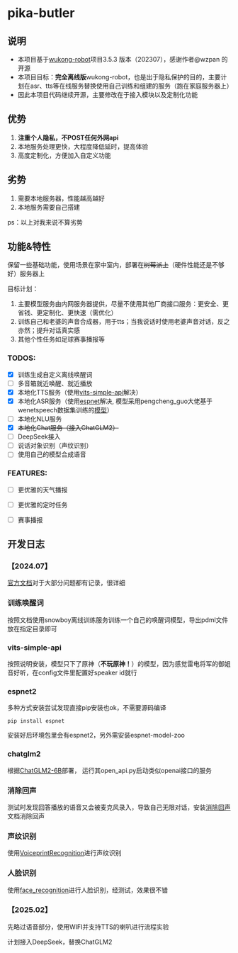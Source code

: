 # pika-butler
## 说明
* 本项目基于[wukong-robot](https://github.com/wzpan/wukong-robot)项目3.5.3 版本（202307），感谢作者@wzpan 的开源
* 本项目目标：**完全离线版**wukong-robot，也是出于隐私保护的目的，主要计划在asr、tts等在线服务替换使用自己训练和组建的服务（跑在家庭服务器上）
* 因此本项目代码继续开源，主要修改在于接入模块以及定制化功能

## 优势
1. **注重个人隐私，不POST任何外网api**
2. 本地服务处理更快，大程度降低延时，提高体验
3. 高度定制化，方便加入自定义功能

## 劣势
1. 需要本地服务器，性能越高越好
2. 本地服务需要自己搭建

ps：以上对我来说不算劣势


## 功能&特性
保留一些基础功能，使用场景在家中室内，部署在~~树莓派上~~（硬件性能还是不够好）服务器上

目标计划：
1. 主要模型服务由内网服务器提供，尽量不使用其他厂商接口服务：更安全、更省钱、更定制化、更快速（需优化）
2. 训练自己和老婆的声音合成器，用于tts；当我说话时使用老婆声音对话，反之亦然；提升对话真实感
3. 其他个性任务如足球赛事播报等

### TODOS:
- [x] 训练生成自定义离线唤醒词
- [ ] 多音箱就近唤醒、就近播放
- [x] 本地化TTS服务（使用[vits-simple-api](https://github.com/Artrajz/vits-simple-api)解决）
- [x] 本地化ASR服务（使用[espnet](https://github.com/espnet/espnet)解决, 模型采用pengcheng_guo大佬基于wenetspeech数据集训练的[模型](https://huggingface.co/espnet/pengcheng_guo_wenetspeech_asr_train_asr_raw_zh_char)）
- [ ] 本地化NLU服务
- [x] ~~本地化Chat服务（接入ChatGLM2）~~
- [ ] DeepSeek接入
- [ ] 说话对象识别（声纹识别）
- [ ] 使用自己的模型合成语音

### FEATURES:
- [ ] 更优雅的天气播报
- [ ] 更优雅的定时任务
- [ ] 赛事播报


## 开发日志
### 【2024.07】

[官方文档](https://wukong.hahack.com/#/README)对于大部分问题都有记录，很详细

### 训练唤醒词
按照文档使用snowboy离线训练服务训练一个自己的唤醒词模型，导出pdml文件放在指定目录即可

### vits-simple-api
按照说明安装，模型只下了原神（**不玩原神！**）的模型，因为感觉雷电将军的御姐音好听，在config文件里配置好speaker id就行

### espnet2
多种方式安装尝试发现直接pip安装也ok，不需要源码编译
```shell
pip install espnet
```
安装好后环境包里会有espnet2，另外需安装espnet-model-zoo

### chatglm2
根据[ChatGLM2-6B](https://github.com/THUDM/ChatGLM2-6B)部署， 运行其open_api.py启动类似openai接口的服务

### 消除回声
测试时发现回答播放的语音又会被麦克风录入，导致自己无限对话，安装[消除回声](https://wukong.hahack.com/#/tips?id=_32%ef%bc%9a%e5%bc%80%e5%90%af%e5%9b%9e%e5%a3%b0%e6%b6%88%e9%99%a4)文档消除回声

### 声纹识别
使用[VoiceprintRecognition](https://github.com/yeyupiaoling/VoiceprintRecognition-Pytorch)进行声纹识别

### 人脸识别
使用[face_recognition](https://github.com/ageitgey/face_recognition/)进行人脸识别，经测试，效果很不错


### 【2025.02】
先略过语音部分，使用WIFI并支持TTS的喇叭进行流程实验

计划接入DeepSeek，替换ChatGLM2
